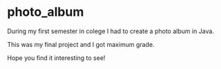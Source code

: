 # photo_album

During my first semester in colege I had to create a photo album in Java.

This was my final project and I got maximum grade.

Hope you find it interesting to see!
